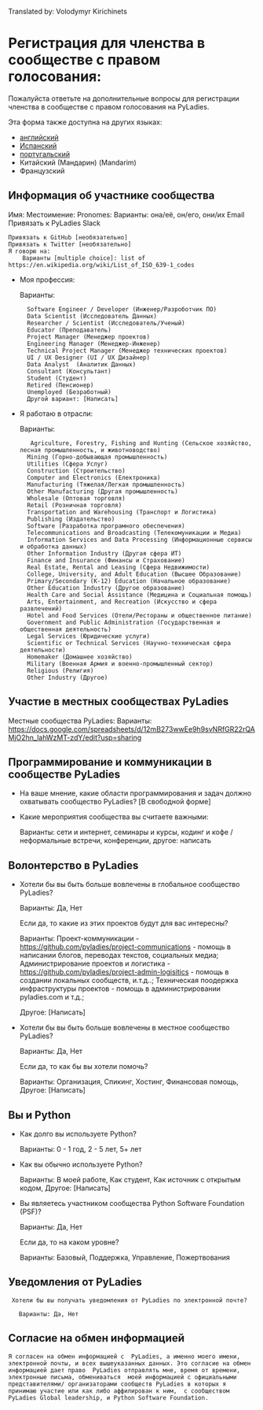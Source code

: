 Translated by: Volodymyr Kirichinets


# Регистрация для членства в сообществе с правом голосования:

Пожалуйста ответьте на дополнительные вопросы для регистрации членства в сообществе с правом голосования на PyLadies.

Эта форма также доступна на других языках:

- [английский](https://github.com/pyladies/project-admin-logisitics/blob/master/forms/voting-membership-form-en.md)
- [Испанский](https://github.com/pyladies/project-admin-logisitics/blob/master/forms/voting-membership-form-es.md)
- [португальский](https://github.com/pyladies/project-admin-logisitics/blob/master/forms/voting-membership-form-pt.md)
- Китайский (Мандарин) (Mandarim)
- Французский

## Информация об участнике сообщества 

   Имя:
   Местоимение:
    Pronomes:
         Варианты: она/её, он/его, они/их
    Email
    Привязать к PyLadies Slack

    Привязать к GitHub [необязательно]
    Привязать к Twitter [необязательно]
    Я говорю на:
        Варианты [multiple choice]: list of https://en.wikipedia.org/wiki/List_of_ISO_639-1_codes

- Моя профессия:

   Варианты:
  
        Software Engineer / Developer (Инженер/Разроботчик ПО)
        Data Scientist (Исследователь Данных)       
        Researcher / Scientist (Исследователь/Ученый)
        Educator (Преподаватель)
        Project Manager (Менеджер проектов)
        Engineering Manager (Менеджер-Инженер)
        Technical Project Manager (Менеджер технических проектов)
        UI / UX Designer (UI / UX Дизайнер)
        Data Analyst  (Аналитик Данных)
        Consultant (Консультант)
        Student (Студент)
        Retired (Пенсионер)
        Unemployed (Безработный)
        Другой вариант: [Написать]

- Я работаю в отрасли:
  
   Варианты:
        
         Agriculture, Forestry, Fishing and Hunting (Сельское хозяйство, лесная промышленность, и животноводство)
        Mining (Горно-добывающая промышленность)
        Utilities (Сфера Услуг)
        Construction (Строительство)
        Computer and Electronics (Електроника)
        Manufacturing (Тяжелая/Легкая промышленность)
        Other Manufacturing (Другая промышленность)
        Wholesale (Оптовая торговля)
        Retail (Розничная торговля)
        Transportation and Warehousing (Транспорт и Логистика)
        Publishing (Издательство)
        Software (Разработка програмного обеспечения)
        Telecommunications and Broadcasting (Телекомуникации и Медиа)
        Information Services and Data Processing (Информационные сервисы и обработка данных)
        Other Information Industry (Другая сфера ИТ)
        Finance and Insurance (Финансы и Страхование)
        Real Estate, Rental and Leasing (Сфера Недвижимости)
        College, University, and Adult Education (Высшее Образование)
        Primary/Secondary (K-12) Education (Начальное образование)
        Other Education Industry (Другое образование)
        Health Care and Social Assistance (Медицина и Социальная помощь)
        Arts, Entertainment, and Recreation (Искусство и сфера развлечений)
        Hotel and Food Services (Отели/Рестораны и общественное питание)
        Government and Public Administration (Государственная и общественная деятельность)
        Legal Services (Юридические услуги)
        Scientific or Technical Services (Научно-техническая сфера деятельности)
        Homemaker (Домашнее хозяйство)
        Military (Военная Армия и военно-промышленный сектор)
        Religious (Религия)
        Other Industry (Другое)



## Участие в местных сообществах PyLadies

   Местные сообщества PyLadies:
       Варианты: https://docs.google.com/spreadsheets/d/12mB273wwEe9h9svNRfGR22rQAMjO2hn_lahWzMT-zdY/edit?usp=sharing


## Программирование и коммуникации в сообществе PyLadies

- На ваше мнение, какие области программирования и задач должно охватывать сообщество PyLadies? [В свободной форме]

- Какие мероприятия сообщества вы считаете важными:
    
   Варианты: сети и интернет, семинары и курсы, кодинг и кофе / неформальные встречи, конференции, другое: написать


##  Волонтерство в PyLadies

- Хотели бы вы быть больше вовлечены в глобальное сообщество PyLadies?
  
   Варианты: Да, Нет
  
   Если да, то какие из этих проектов будут для вас интересны?
  
   Варианты:  Проект-коммуникации - https://github.com/pyladies/project-communications - помощь в написании блогов, переводах текстов, социальных медиа;
   Администрирование проектов и логистика - https://github.com/pyladies/project-admin-logisitics - помощь в создании локальных сообществ, и.т.д..;
   Техническая поодержка инфраструктуры проектов - помощь в администрировании pyladies.com и т.д.; 

  Другое: [Написать]


- Хотели бы вы быть больше вовлечены в местное сообщество PyLadies?
  
   Варианты: Да, Нет
  
   Если да, то как бы вы хотели помочь?
  
   Варианты:  Организация, Спикинг,  Хостинг, Финансовая помощь, Другое:  [Написать]

## Вы и Python

- Как долго вы используете Python? 

   Варианты: 0 - 1 год,  2 - 5 лет, 5+ лет


- Как вы обычно используете Python?
  
   Варианты: В моей работе, Как студент, Как источник с открытым кодом, Другое: [Написать]



- Вы являетесь участником сообщества Python Software Foundation (PSF)? 
  
   Варианты: Да, Нет
  
  
   Если да, то на каком уровне? 
    
   Варианты:  Базовый, Поддержка, Управление, Пожертвования


## Уведомления от PyLadies

     Хотели бы вы получать уведомления от PyLadies по электронной почте?

       Варианты: Да, Нет

## Согласие на обмен информацией

    Я согласен на обмен информацией с  PyLadies, а именно моего имени, электронной почты, и всех вышеуказанных данных. Это согласие на обмен информацией дает право  PyLadies отправлять мне, время от времени, электронные письма, обмениваться  моей информацией с официальными представителями/ организаторами сообществ PyLadies в которых я принимаю участие или как либо аффилирован к ним,  с сообществом PyLadies Global leadership, и Python Software Foundation.
